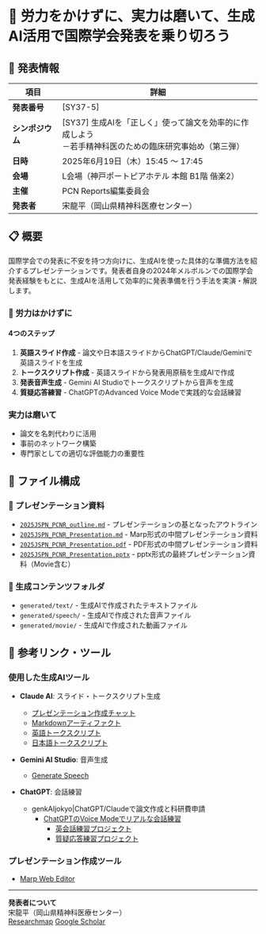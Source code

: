 # 🧠 労力をかけずに、実力は磨いて、生成AI活用で国際学会発表を乗り切ろう

## 📅 発表情報

| 項目 | 詳細 |
|------|------|
| **発表番号** | [SY37-5] |
| **シンポジウム** | [SY37] 生成AIを「正しく」使って論文を効率的に作成しよう<br>－若手精神科医のための臨床研究事始め（第三弾） |
| **日時** | 2025年6月19日（木）15:45 〜 17:45 |
| **会場** | L会場（神戸ポートピアホテル 本館 B1階 偕楽2） |
| **主催** | PCN Reports編集委員会 |
| **発表者** | 宋龍平（岡山県精神科医療センター） |

## 📋 概要

国際学会での発表に不安を持つ方向けに、生成AIを使った具体的な準備方法を紹介するプレゼンテーションです。発表者自身の2024年メルボルンでの国際学会発表経験をもとに、生成AIを活用して効率的に発表準備を行う手法を実演・解説します。

### 🎯 労力はかけずに

#### 4つのステップ
1. **英語スライド作成** - 論文や日本語スライドからChatGPT/Claude/Geminiで英語スライドを生成
2. **トークスクリプト作成** - 英語スライドから発表用原稿を生成AIで作成
3. **発表音声生成** - Gemini AI Studioでトークスクリプトから音声を生成
4. **質疑応答練習** - ChatGPTのAdvanced Voice Modeで実践的な会話練習

### 実力は磨いて
- 論文を名刺代わりに活用
- 事前のネットワーク構築
- 専門家としての適切な評価能力の重要性

## 📁 ファイル構成

### 📄 プレゼンテーション資料
- [`2025JSPN_PCNR_outline.md`](presentation/2025JSPN_PCNR_outline.md) - プレゼンテーションの基となったアウトライン
- [`2025JSPN_PCNR_Presentation.md`](presentation/2025JSPN_PCNR_Presentation.md) - Marp形式の中間プレゼンテーション資料
- [`2025JSPN_PCNR_Presentation.pdf`](presentation/2025JSPN_PCNR_Presentation.pdf) - PDF形式の中間プレゼンテーション資料
- [`2025JSPN_PCNR_Presentation.pptx`](presentation/2025JSPN_PCNR_Presentation.ppptx) - pptx形式の最終プレゼンテーション資料（Movie含む）

### 📂 生成コンテンツフォルダ
- `generated/text/` - 生成AIで作成されたテキストファイル
- `generated/speech/` - 生成AIで作成された音声ファイル
- `generated/movie/` - 生成AIで作成された動画ファイル

## 🔗 参考リンク・ツール

### 使用した生成AIツール
- **Claude AI**: スライド・トークスクリプト生成
  - [プレゼンテーション作成チャット](https://claude.ai/chat/4b815f8c-5948-4410-bcd5-a8eafff49c81)
  - [Markdownアーティファクト](https://claude.ai/public/artifacts/20c4be74-2d07-4b65-ae19-880df928a01b)
  - [英語トークスクリプト](https://claude.ai/public/artifacts/98b7efe6-773b-47d0-9fca-72fde0697958)
  - [日本語トークスクリプト](https://claude.ai/public/artifacts/e39145fe-1ed5-4cd0-b229-47e5869e5108)

- **Gemini AI Studio**: 音声生成
  - [Generate Speech](https://aistudio.google.com/generate-speech)

- **ChatGPT**: 会話練習
  - genkAIjokyo|ChatGPT/Claudeで論文作成と科研費申請  
    - [ChatGPTのVoice Modeでリアルな会話練習](https://note.com/genkaijokyo/n/n64efcfcd6cdd)
        - [英会話練習プロジェクト](https://chatgpt.com/g/g-p-684e7519facc819189b652c8e407c5a4-ying-hui-hua-lian-xi/project)
        - [質疑応答練習プロジェクト](https://chatgpt.com/g/g-p-684e76f420e48191aba5c4ddbbf46bce-2025jspn-demo-qanda/project)

### プレゼンテーション作成ツール
- [Marp Web Editor](https://marpwebeditor.app/)

---

**発表者について**  
宋龍平（岡山県精神科医療センター）  
[Researchmap](https://researchmap.jp/rso)
[Google Scholar](https://scholar.google.co.jp/citations?user=F5Q3kqoAAAAJ&hl=ja)